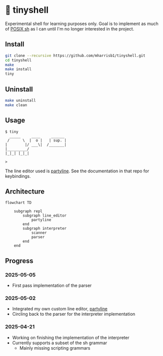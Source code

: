# 🐢 tinyshell

Experimental shell for learning purposes only. Goal is to implement as much of [POSIX sh](https://pubs.opengroup.org/onlinepubs/9699919799/utilities/V3_chap02.html) as I can until I'm no longer interested in the project.

## Install

```sh
git clone --recursive https://github.com/mharrisb1/tinyshell.git
cd tinyshell
make
make install
tiny
```

## Uninstall

```sh
make uninstall
make clean
```

## Usage

```
$ tiny
  _____     ____     ______
 /      \  |  o |   | sup. |
|        |/ ___\|  /_______|
|_________/
|_|_| |_|_|

>
```

The line editor used is [partyline](https://github.com/mharrisb1/partyline). See the documentation in that repo for keybindings.

## Architecture

```mermaid
flowchart TD

    subgraph repl
        subgraph line_editor
            partyline
        end
        subgraph interpreter
            scanner
            parser
        end
    end
```

## Progress

### 2025-05-05

- First pass implementation of the parser

### 2025-05-02

- Integrated my own custom line editor, [partyline](https://github.com/mharrisb1/partyline)
- Circling back to the parser for the interpreter implementation

### 2025-04-21

- Working on finishing the implementation of the interpreter
- Currently supports a subset of the sh grammar
  - Mainly missing scripting grammars
